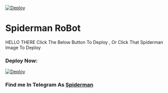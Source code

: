 [![Deploy](https://telegra.ph/file/165d30f65474cf2a62f35.png)](https://heroku.com/deploy?template=https://github.com/DangerHackerRJ/LaylaRobot.git)
# Spiderman RoBot

HELLO THERE Click The Below Button To Deploy , Or Click That Spiderman Image To Deploy 

### Deploy Now:
[![Deploy](https://www.herokucdn.com/deploy/button.svg)](https://heroku.com/deploy?template=https://github.com/DangerHackerRJ/LaylaRobot.git)

### Find me In Telegram As [Spiderman](https://t.me/The_Spiderman_Robot)
